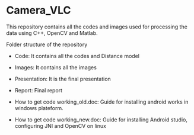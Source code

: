 # Camera_VLC

This repository contains all the codes and images used for processing the data using C++, OpenCV and Matlab.

Folder structure of the repository

- Code: It contains all the codes and Distance model
- Images: It contains all the images
- Presentation: It is the final presentation
- Report: Final report

- How to get code working_old.doc: Guide for installing android works in windows plateform.

- How to get code working_new.doc: Guide for installing Android studio, configuring JNI and OpenCV on linux
